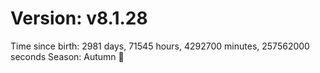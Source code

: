 # Version: v8.1.28
Time since birth: 2981 days, 71545 hours, 4292700 minutes, 257562000 seconds
Season: Autumn 🍁
